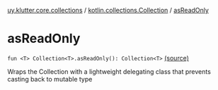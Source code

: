 [uy.klutter.core.collections](../index.md) / [kotlin.collections.Collection](index.md) / [asReadOnly](.)


# asReadOnly
`fun <T> Collection<T>.asReadOnly(): Collection<T>` [(source)](https://github.com/kohesive/klutter/blob/master/core-jdk6/src/main/kotlin/uy/klutter/core/common/Immutable.kt#L202)

Wraps the Collection with a lightweight delegating class that prevents casting back to mutable type



